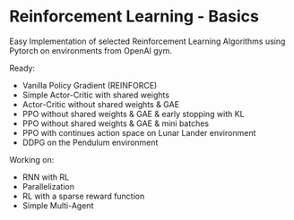 # Reinforcement Learning - Basics
Easy Implementation of selected Reinforcement Learning Algorithms using Pytorch on environments from OpenAI gym.

Ready:
* Vanilla Policy Gradient (REINFORCE)
* Simple Actor-Critic with shared weights
* Actor-Critic without shared weights & GAE
* PPO without shared weights & GAE & early stopping with KL
* PPO without shared weights & GAE & mini batches
* PPO with continues action space on Lunar Lander environment
* DDPG on the Pendulum environment

Working on:
* RNN with RL
* Parallelization
* RL with a sparse reward function
* Simple Multi-Agent
